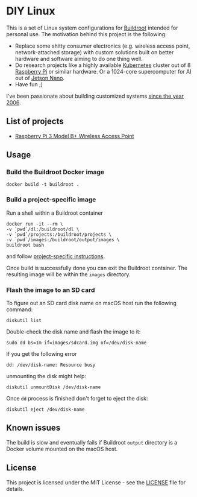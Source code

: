 # DIY Linux

This is a set of Linux system configurations for [Buildroot](https://buildroot.org) intended for personal use. The motivation behind this project is the following:

* Replace some shitty consumer electronics (e.g. wireless access point, network-attached storage) with custom solutions built on better hardware and software aiming to do one thing well.
* Do research projects like a highly available [Kubernetes](http://kubernetes.io) cluster out of 8 [Raspberry Pi](http://raspberrypi.org) or similar hardware. Or a 1024-core supercomputer for AI out of [Jetson Nano](https://developer.nvidia.com/embedded/jetson-nano-developer-kit).
* Have fun ;)

I've been passionate about building customized systems [since the year 2006](https://sourceforge.net/projects/legobsd/).

## List of projects

* [Raspberry Pi 3 Model B+ Wireless Access Point](projects/wifi-access-point/README.md)

## Usage

### Build the Buildroot Docker image

    docker build -t buildroot .

### Build a project-specific image

Run a shell within a Buildroot container

    docker run -it --rm \
    -v `pwd`/dl:/buildroot/dl \
    -v `pwd`/projects:/buildroot/projects \
    -v `pwd`/images:/buildroot/output/images \
    buildroot bash

and follow [project-specific instructions](#list-of-projects).

Once build is successfully done you can exit the Buildroot container. The resulting image will be within the `images` directory.

### Flash the image to an SD card

To figure out an SD card disk name on macOS host run the following command:

    diskutil list

Double-check the disk name and flash the image to it:

    sudo dd bs=1m if=images/sdcard.img of=/dev/disk-name

If you get the following error

    dd: /dev/disk-name: Resource busy

unmounting the disk might help:

    diskutil unmountDisk /dev/disk-name

Once `dd` process is finished don't forget to eject the disk:

    diskutil eject /dev/disk-name

## Known issues

The build is slow and eventually fails if Buildroot `output` directory is a Docker volume mounted on the macOS host.

## License

This project is licensed under the MIT License - see the [LICENSE](LICENSE) file for details.
